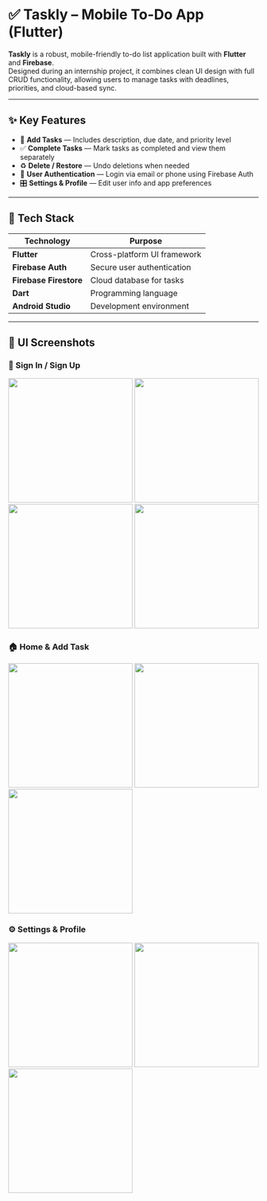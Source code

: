 # ✅ Taskly – Mobile To-Do App (Flutter)

**Taskly** is a robust, mobile-friendly to-do list application built with **Flutter** and **Firebase**.  
Designed during an internship project, it combines clean UI design with full CRUD functionality, allowing users to manage tasks with deadlines, priorities, and cloud-based sync.

---

## ✨ Key Features

- 📝 **Add Tasks** — Includes description, due date, and priority level  
- ✅ **Complete Tasks** — Mark tasks as completed and view them separately  
- ♻️ **Delete / Restore** — Undo deletions when needed  
- 🔐 **User Authentication** — Login via email or phone using Firebase Auth  
- 🎛️ **Settings & Profile** — Edit user info and app preferences

---

## 🔧 Tech Stack

| Technology      | Purpose                    |
|-----------------|----------------------------|
| **Flutter**     | Cross-platform UI framework |
| **Firebase Auth** | Secure user authentication  |
| **Firebase Firestore** | Cloud database for tasks |
| **Dart**        | Programming language        |
| **Android Studio**     | Development environment     |

---

## 📱 UI Screenshots

### 🔐 Sign In / Sign Up

<img src="https://github.com/user-attachments/assets/10f47999-02e4-4213-aabf-7c832b933564" width="250" />
<img src="https://github.com/user-attachments/assets/fcbf654a-bed6-481a-a266-185a00611830" width="250" />
<img src="https://github.com/user-attachments/assets/c1294e27-02d3-4329-bfc5-c72d5fc05c38" width="250" />
<img src="https://github.com/user-attachments/assets/5c5835e5-13b4-42f8-96d4-46eef3e038bb" width="250" />

### 🏠 Home & Add Task

<img src="https://github.com/user-attachments/assets/d356e116-052d-4ca6-9a4d-3f16e7020921" width="250" />
<img src="https://github.com/user-attachments/assets/e0ca6838-1ce7-47ac-a403-6f529091c0d6" width="250" />
<img src="https://github.com/user-attachments/assets/341bf380-8a0c-42d2-98de-4a8ee95b974d" width="250" />

### ⚙️ Settings & Profile

<img src="https://github.com/user-attachments/assets/66a346c4-f04e-4930-9967-8e2129a14267" width="250" />
<img src="https://github.com/user-attachments/assets/f4725b60-6b11-40dc-9c4d-695609facf34" width="250" />
<img src="https://github.com/user-attachments/assets/0ffe7aa5-f85d-4bae-93bf-b2fbbccb10a6" width="250" />


